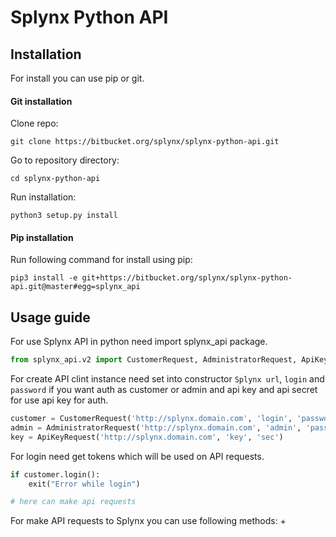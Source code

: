 # Splynx Python API

## Installation

For install you can use pip or git.

#### Git installation

Clone repo:

~~~
git clone https://bitbucket.org/splynx/splynx-python-api.git
~~~

Go to repository directory:

~~~
cd splynx-python-api
~~~

Run installation:

~~~
python3 setup.py install
~~~

#### Pip installation

Run following command for install using pip:

~~~
pip3 install -e git+https://bitbucket.org/splynx/splynx-python-api.git@master#egg=splynx_api
~~~

## Usage guide

For use Splynx API in python need import splynx_api package.

~~~python
from splynx_api.v2 import CustomerRequest, AdministratorRequest, ApiKeyRequest
~~~

For create API clint instance need set into constructor `Splynx url`, `login` and `password`
if you want auth as customer or admin and api key and api secret for use api key for auth.

~~~python
customer = CustomerRequest('http://splynx.domain.com', 'login', 'password')
admin = AdministratorRequest('http://splynx.domain.com', 'admin', 'password')
key = ApiKeyRequest('http://splynx.domain.com', 'key', 'sec')
~~~

For login need get tokens which will be used on API requests.
~~~python
if customer.login():
    exit("Error while login")

# here can make api requests
~~~

For make API requests to Splynx you can use following methods:
+ 